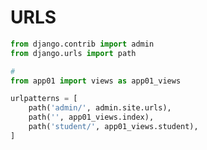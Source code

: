 <!-- urls.md --- 
;; 
;; Description: 
;; Author: Hongyi Wu(吴鸿毅)
;; Email: wuhongyi@qq.com 
;; Created: 一 5月 13 09:44:51 2019 (+0800)
;; Last-Updated: 一 5月 13 09:50:47 2019 (+0800)
;;           By: Hongyi Wu(吴鸿毅)
;;     Update #: 1
;; URL: http://wuhongyi.cn -->

# URLS

```python
from django.contrib import admin
from django.urls import path

#
from app01 import views as app01_views

```


```python
urlpatterns = [
    path('admin/', admin.site.urls),
    path('', app01_views.index),
    path('student/', app01_views.student),
]


```



<!-- urls.md ends here -->
